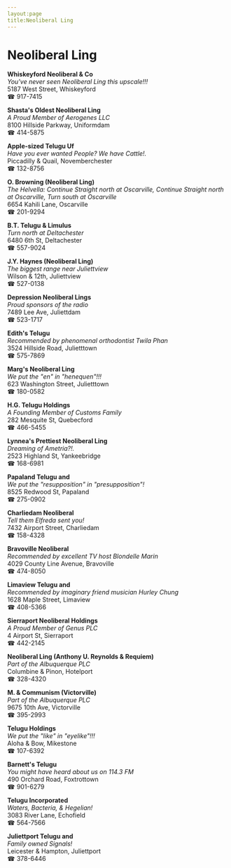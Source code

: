 ```yaml
---
layout:page
title:Neoliberal Ling
---
```

# Neoliberal Ling

**Whiskeyford Neoliberal & Co**  
_You've never seen Neoliberal Ling this upscale!!!_  
5187 West Street, Whiskeyford  
☎ 917-7415



**Shasta's Oldest Neoliberal Ling**  
_A Proud Member of Aerogenes LLC_  
8100 Hillside Parkway, Uniformdam  
☎ 414-5875



**Apple-sized Telugu Uf**  
_Have you ever wanted People? We have Cattle!._  
Piccadilly & Quail, Novemberchester  
☎ 132-8756



**O. Browning (Neoliberal Ling)**  
_The Helvella: Continue Straight north at Oscarville, Continue Straight north at Oscarville, Turn south at Oscarville_  
6654 Kahili Lane, Oscarville  
☎ 201-9294



**B.T. Telugu & Limulus**  
_Turn north at Deltachester_  
6480 6th St, Deltachester  
☎ 557-9024



**J.Y. Haynes (Neoliberal Ling)**  
_The biggest range near Juliettview_  
Wilson & 12th, Juliettview  
☎ 527-0138



**Depression Neoliberal Lings**  
_Proud sponsors of the radio_  
7489 Lee Ave, Juliettdam  
☎ 523-1717



**Edith's Telugu**  
_Recommended by phenomenal orthodontist Twila Phan_  
3524 Hillside Road, Julietttown  
☎ 575-7869



**Marg's Neoliberal Ling**  
_We put the "en" in "henequen"!!!_  
623 Washington Street, Julietttown  
☎ 180-0582



**H.G. Telugu Holdings**  
_A Founding Member of Customs Family_  
282 Mesquite St, Quebecford  
☎ 466-5455



**Lynnea's Prettiest Neoliberal Ling**  
_Dreaming of Ametria?!._  
2523 Highland St, Yankeebridge  
☎ 168-6981



**Papaland Telugu and**  
_We put the "resupposition" in "presupposition"!_  
8525 Redwood St, Papaland  
☎ 275-0902



**Charliedam Neoliberal**  
_Tell them Elfreda sent you!_  
7432 Airport Street, Charliedam  
☎ 158-4328



**Bravoville Neoliberal**  
_Recommended by excellent TV host Blondelle Marin_  
4029 County Line Avenue, Bravoville  
☎ 474-8050



**Limaview Telugu and**  
_Recommended by imaginary friend musician Hurley Chung_  
1628 Maple Street, Limaview  
☎ 408-5366



**Sierraport Neoliberal Holdings**  
_A Proud Member of Genus PLC_  
4 Airport St, Sierraport  
☎ 442-2145



**Neoliberal Ling (Anthony U. Reynolds & Requiem)**  
_Part of the Albuquerque PLC_  
Columbine & Pinon, Hotelport  
☎ 328-4320



**M. & Communism (Victorville)**  
_Part of the Albuquerque PLC_  
9675 10th Ave, Victorville  
☎ 395-2993



**Telugu Holdings**  
_We put the "like" in "eyelike"!!!_  
Aloha & Bow, Mikestone  
☎ 107-6392



**Barnett's Telugu**  
_You might have heard about us on 114.3 FM_  
490 Orchard Road, Foxtrottown  
☎ 901-6279



**Telugu Incorporated**  
_Waters, Bacteria, & Hegelian!_  
3083 River Lane, Echofield  
☎ 564-7566



**Juliettport Telugu and**  
_Family owned Signals!_  
Leicester & Hampton, Juliettport  
☎ 378-6446




